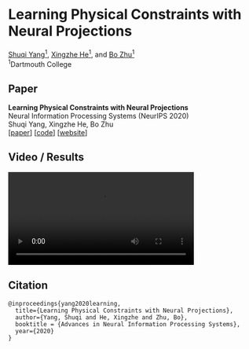 
# Learning Physical Constraints with Neural Projections

[Shuqi Yang<sup>1</sup>](https://y-sq.github.io/), [Xingzhe He<sup>1</sup>](https://xingzhehe.github.io/), and [Bo Zhu<sup>1</sup>](https://www.cs.dartmouth.edu/~bozhu/)  
<sup>1</sup>Dartmouth College


## Paper 
**Learning Physical Constraints with Neural Projections**  
Neural Information Processing Systems (NeurIPS 2020)  
Shuqi Yang, Xingzhe He, Bo Zhu  
[[paper](https://arxiv.org/abs/2006.12745)] [[code](https://github.com/dartmouth-phys-ai/neural_proj)]  [[website](https://dartmouth-phys-ai.github.io/projects/neuralProj/)]  


## Video / Results
<video src="https://www.dartmouth.edu/~boolzhu/videos/neural_projection.mp4" controls="controls" width="75%">Video: https://www.dartmouth.edu/~boolzhu/videos/neural_projection.mp4</video>

## Citation
```
@inproceedings{yang2020learning,
  title={Learning Physical Constraints with Neural Projections},
  author={Yang, Shuqi and He, Xingzhe and Zhu, Bo},
  booktitle = {Advances in Neural Information Processing Systems},
  year={2020}
}
```